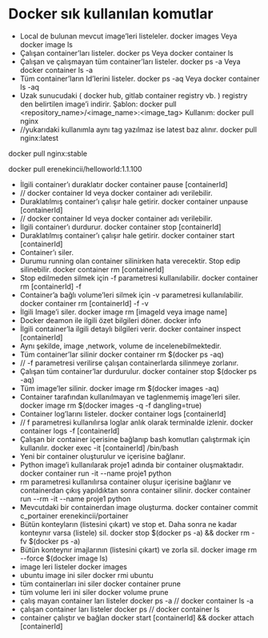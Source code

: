 # Docker sık kullanılan komutlar

- Local de bulunan mevcut image’leri listeleler.
docker images 
Veya
docker image ls
- Çalışan container’ları listeler.
docker ps
Veya
docker container ls
- Çalışan ve çalışmayan tüm container’ları listeler.
docker ps -a
Veya
docker container ls -a
- Tüm container’ların Id’lerini listeler.
docker ps -aq
Veya
docker container ls -aq
- Uzak sunucudaki ( docker hub, gitlab container registry vb. ) registry den belirtilen image’i indirir.
Şablon:
docker pull <repository_name>/<image_name>:<image_tag>
Kullanım:
docker pull nginx
- //yukarıdaki kullanımla aynı tag yazılmaz ise latest baz alınır.
docker pull nginx:latest

docker pull nginx:stable

docker pull erenekincii/helloworld:1.1.100
- İlgili container’ı duraklatır
docker container pause [containerId]
- // docker container Id veya docker container adı verilebilir.
- Duraklatılmış container’ı çalışır hale getirir.
docker container unpause [containerId]
- // docker container Id veya docker container adı verilebilir.
- İlgili container’ı durdurur.
docker container stop [containerId]
- Duraklatılmış container’ı çalışır hale getirir.
docker container start [containerId]
- Container’ı siler.
- Durumu running olan container silinirken hata verecektir. Stop edip silinebilir.
docker container rm [containerId]
- Stop edilmeden silmek için -f parametresi kullanılabilir.
docker container rm [containerId] -f
- Container’a bağlı volume’leri silmek için -v parametresi kullanılabilir.
docker container rm [containerId] -f -v
- İlgili Image’i siler.
docker image rm [imageId veya image name]
- Docker deamon ile ilgili özet bilgileri döner.
docker info
- İlgili container’la ilgili detaylı bilgileri verir.
docker container inspect [containerId]
- Aynı şekilde, image ,network, volume de incelenebilmektedir.
- Tüm container’lar silinir
docker container rm $(docker ps -aq)
- // -f parametresi verilirse çalışan containerlarda silinmeye zorlanır.
- Çalışan tüm container’lar durdurulur.
docker container stop $(docker ps -aq)
- Tüm image’ler silinir.
docker image rm $(docker images -aq)
- Container tarafından kullanılmayan ve taglenmemiş image’leri siler.
docker image rm $(docker images -q -f dangling=true)
- Container log’larını listeler.
docker container logs [containerId]
- // f parametresi kullanılırsa loglar anlık olarak terminalde izlenir.
docker container logs -f [containerId]
- Çalışan bir container içerisine bağlanıp bash komutları çalıştırmak için kullanılır.
docker exec -it [containerId] /bin/bash
- Yeni bir container oluşturulur ve içerisine bağlanır.
- Python image’i kullanılarak proje1 adında bir container oluşmaktadır.
docker container run  -it --name proje1 python
- rm parametresi kullanılırsa container oluşur içerisine bağlanır ve containerdan çıkış yapıldıktan sonra container silinir.
docker container run --rm -it --name proje1 python
- Mevcutdaki bir containerdan image oluşturma.
docker container commit c_portainer erenekincii/portainer
- Bütün konteyların (listesini çıkart) ve stop et. Daha sonra ne kadar konteynır varsa (listele) sil.
docker stop $(docker ps -a) && docker rm -fv $(docker ps -a)
- Bütün konteynır imajlarının (listesini çıkart) ve zorla sil.
docker image rm --force $(docker image ls)
- image leri listeler
docker images
- ubuntu image ini siler
docker rmi ubuntu
- tüm containerları ini siler
docker container prune
- tüm volume leri ini siler
docker volume prune
- çalış mayan container ları listeler
docker ps -a // docker container ls -a
- çalışan container ları listeler
docker ps // docker container ls
- container çalıştır ve bağlan
docker start [containerId] && docker attach [containerId]